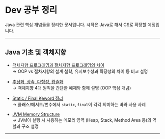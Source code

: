 # Dev 공부 정리

Java 관련 핵심 개념들을 정리한 문서입니다. 
시작은 Java로 해서 CS로 확장할 예정입니다.

---

## Java 기초 및 객체지향

- [객체지향 프로그래밍과 절차지향 프로그래밍의 차이](Java/객체지향%20프로그래밍과%20절차지향%20프로그래밍의%20차이.md)  
  → OOP vs 절차지향의 설계 철학, 유지보수성과 확장성의 차이 등 비교 설명

- [추상화, 상속, 다형성, 캡슐화](Java/추상화,%20상속,%20다형성,%20캡슐화.md)  
  → 객체지향 4대 원칙을 간단한 예제와 함께 설명 (OOP 핵심 개념)

- [Static / Final Keword 정리](/Java/Static,%20Final%20키워드.md)  
  → 클래스/메서드/변수에서 `static`, `final`이 각각 의미하는 바와 사용 사례

- [JVM Memory Structure](/Java/JVM%20메모리%20구조.md) <br>
  → JVM이 실행 시 사용하는 메모리 영역 (Heap, Stack, Method Area 등)의 역할과 구조 설명
---

